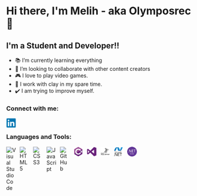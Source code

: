 # Hi there, I'm Melih - aka Olymposrec 👋 

## I'm a Student and Developer!!


- 📚 I’m currently learning everything 
- 👯 I’m looking to collaborate with other content creators
- 🎮 I love to play video games.
- 🧱 I work with clay in my spare time. 
- ✔️ I am trying to improve myself. 

### Connect with me:


<a href="https://www.linkedin.com/in/melihakkose/">
<img align="left" alt="LinkedIn" width="26px" src="https://raw.githubusercontent.com/devicons/devicon/master/icons/linkedin/linkedin-original.svg" style="padding-right:10px;" />
</a>
&nbsp;&nbsp;



### Languages and Tools:

<img align="left" alt="Visual Studio Code" width="26px" src="https://cdn.jsdelivr.net/gh/devicons/devicon/icons/vscode/vscode-original.svg" style="padding-right:10px;" />
<img align="left" alt="HTML5" width="26px" src="https://cdn.jsdelivr.net/gh/devicons/devicon/icons/html5/html5-original.svg" style="padding-right:10px;" />
<img align="left" alt="CSS3" width="26px" src="https://cdn.jsdelivr.net/gh/devicons/devicon/icons/css3/css3-original.svg" style="padding-right:10px;" />
<img align="left" alt="JavaScript" width="26px" src="https://cdn.jsdelivr.net/gh/devicons/devicon/icons/javascript/javascript-original.svg" style="padding-right:10px;" />
<img align="left" alt="GitHub" width="26px" src="https://user-images.githubusercontent.com/3369400/139447912-e0f43f33-6d9f-45f8-be46-2df5bbc91289.png" style="padding-right:10px;" />
<img align="left" alt="C#" width="26px" src="https://raw.githubusercontent.com/devicons/devicon/master/icons/csharp/csharp-original.svg" style="padding-right:10px;" />
<img align="left" alt="VisualStudio" width="26px" src="https://raw.githubusercontent.com/devicons/devicon/master/icons/visualstudio/visualstudio-plain.svg" style="padding-right:10px;" />
<img align="left" alt="MsSql" width="26px" src="https://raw.githubusercontent.com/devicons/devicon/master/icons/microsoftsqlserver/microsoftsqlserver-plain-wordmark.svg" style="padding-right:10px;" />
<img align="left" alt="DotNet" width="26px" src="https://raw.githubusercontent.com/devicons/devicon/master/icons/dot-net/dot-net-original-wordmark.svg" style="padding-right:10px;" />
<img align="left" alt="DotNetCore" width="26px" src="https://raw.githubusercontent.com/devicons/devicon/master/icons/dotnetcore/dotnetcore-original.svg" style="padding-right:10px;" />

<br />
<br />
